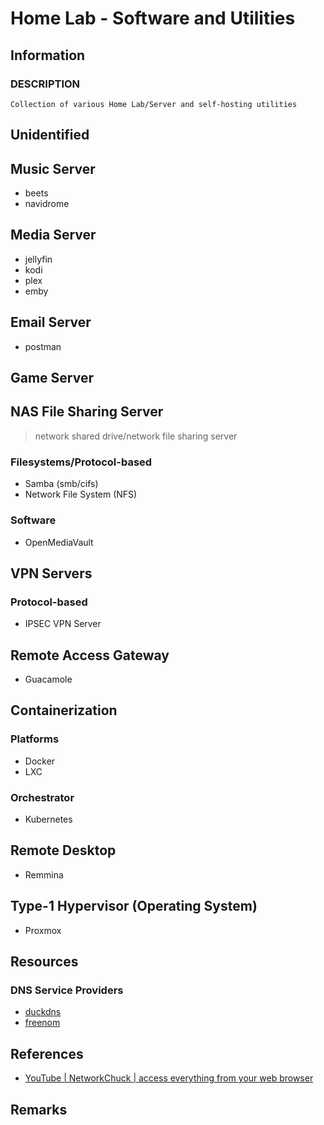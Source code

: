 # Home Lab - Software and Utilities

## Information
### DESCRIPTION 
```
Collection of various Home Lab/Server and self-hosting utilities
```

## Unidentified


## Music Server
+ beets
+ navidrome

## Media Server
+ jellyfin
+ kodi
+ plex
+ emby

## Email Server
+ postman

## Game Server

## NAS File Sharing Server 
> network shared drive/network file sharing server
### Filesystems/Protocol-based
+ Samba (smb/cifs)
+ Network File System (NFS)
### Software 
+ OpenMediaVault

## VPN Servers
### Protocol-based
+ IPSEC VPN Server

## Remote Access Gateway
+ Guacamole

## Containerization
### Platforms
+ Docker
+ LXC
### Orchestrator
+ Kubernetes

## Remote Desktop
+ Remmina

## Type-1 Hypervisor (Operating System)
+ Proxmox

## Resources

### DNS Service Providers
+ [duckdns](duckdns.org)
+ [freenom](freenom.com)

## References
+ [YouTube | NetworkChuck | access everything from your web browser](https://youtu.be/gsvS2M5knOw)

## Remarks
